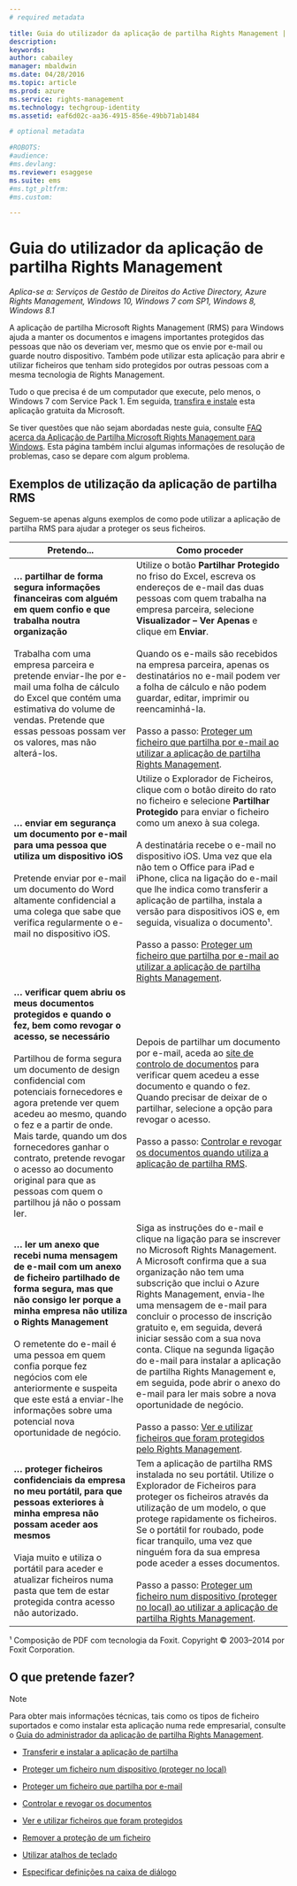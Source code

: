 ```yaml
---
# required metadata

title: Guia do utilizador da aplicação de partilha Rights Management | Azure RMS
description:
keywords:
author: cabailey
manager: mbaldwin
ms.date: 04/28/2016
ms.topic: article
ms.prod: azure
ms.service: rights-management
ms.technology: techgroup-identity
ms.assetid: eaf6d02c-aa36-4915-856e-49bb71ab1484

# optional metadata

#ROBOTS:
#audience:
#ms.devlang:
ms.reviewer: esaggese
ms.suite: ems
#ms.tgt_pltfrm:
#ms.custom:

---
```


# Guia do utilizador da aplicação de partilha Rights Management

*Aplica-se a: Serviços de Gestão de Direitos do Active Directory, Azure Rights Management, Windows 10, Windows 7 com SP1, Windows 8, Windows 8.1*

A aplicação de partilha Microsoft Rights Management (RMS) para Windows ajuda a manter os documentos e imagens importantes protegidos das pessoas que não os deveriam ver, mesmo que os envie por e-mail ou guarde noutro dispositivo. Também pode utilizar esta aplicação para abrir e utilizar ficheiros que tenham sido protegidos por outras pessoas com a mesma tecnologia de Rights Management.

Tudo o que precisa é de um computador que execute, pelo menos, o Windows 7 com Service Pack 1. Em seguida, [transfira e instale](http://go.microsoft.com/fwlink/?LinkId=303970) esta aplicação gratuita da Microsoft.

Se tiver questões que não sejam abordadas neste guia, consulte [FAQ acerca da Aplicação de Partilha Microsoft Rights Management para Windows](http://go.microsoft.com/fwlink/?LinkId=303971). Esta página também inclui algumas informações de resolução de problemas, caso se depare com algum problema.

## Exemplos de utilização da aplicação de partilha RMS
Seguem-se apenas alguns exemplos de como pode utilizar a aplicação de partilha RMS para ajudar a proteger os seus ficheiros.

|Pretendo...|Como proceder|
|----------------|------------------|
|**… partilhar de forma segura informações financeiras com alguém em quem confio e que trabalha noutra organização**<br /><br />Trabalha com uma empresa parceira e pretende enviar-lhe por e-mail uma folha de cálculo do Excel que contém uma estimativa do volume de vendas. Pretende que essas pessoas possam ver os valores, mas não alterá-los.|Utilize o botão **Partilhar Protegido** no friso do Excel, escreva os endereços de e-mail das duas pessoas com quem trabalha na empresa parceira, selecione **Visualizador – Ver Apenas** e clique em **Enviar**.<br /><br />Quando os e-mails são recebidos na empresa parceira, apenas os destinatários no e-mail podem ver a folha de cálculo e não podem guardar, editar, imprimir ou reencaminhá-la.<br /><br />Passo a passo: [Proteger um ficheiro que partilha por e-mail ao utilizar a aplicação de partilha Rights Management](sharing-app-protect-by-email.md).|
|**… enviar em segurança um documento por e-mail para uma pessoa que utiliza um dispositivo iOS**<br /><br />Pretende enviar por e-mail um documento do Word altamente confidencial a uma colega que sabe que verifica regularmente o e-mail no dispositivo iOS.|Utilize o Explorador de Ficheiros, clique com o botão direito do rato no ficheiro e selecione **Partilhar Protegido** para enviar o ficheiro como um anexo à sua colega.<br /><br />A destinatária recebe o e-mail no dispositivo iOS. Uma vez que ela não tem o Office para iPad e iPhone, clica na ligação do e-mail que lhe indica como transferir a aplicação de partilha, instala a versão para dispositivos iOS e, em seguida, visualiza o documento¹.<br /><br />Passo a passo: [Proteger um ficheiro que partilha por e-mail ao utilizar a aplicação de partilha Rights Management](sharing-app-protect-by-email.md).|
|**… verificar quem abriu os meus documentos protegidos e quando o fez, bem como revogar o acesso, se necessário**<br /><br />Partilhou de forma segura um documento de design confidencial com potenciais fornecedores e agora pretende ver quem acedeu ao mesmo, quando o fez e a partir de onde. Mais tarde, quando um dos fornecedores ganhar o contrato, pretende revogar o acesso ao documento original para que as pessoas com quem o partilhou já não o possam ler.|Depois de partilhar um documento por e-mail, aceda ao [site de controlo de documentos](http://go.microsoft.com/fwlink/?LinkId=529562) para verificar quem acedeu a esse documento e quando o fez. Quando precisar de deixar de o partilhar, selecione a opção para revogar o acesso.<br /><br />Passo a passo: [Controlar e revogar os documentos quando utiliza a aplicação de partilha RMS](sharing-app-track-revoke.md).|
|**… ler um anexo que recebi numa mensagem de e-mail com um anexo de ficheiro partilhado de forma segura, mas que não consigo ler porque a minha empresa não utiliza o Rights Management**<br /><br />O remetente do e-mail é uma pessoa em quem confia porque fez negócios com ele anteriormente e suspeita que este está a enviar-lhe informações sobre uma potencial nova oportunidade de negócio.|Siga as instruções do e-mail e clique na ligação para se inscrever no Microsoft Rights Management. A Microsoft confirma que a sua organização não tem uma subscrição que inclui o Azure Rights Management, envia-lhe uma mensagem de e-mail para concluir o processo de inscrição gratuito e, em seguida, deverá iniciar sessão com a sua nova conta. Clique na segunda ligação do e-mail para instalar a aplicação de partilha Rights Management e, em seguida, pode abrir o anexo do e-mail para ler mais sobre a nova oportunidade de negócio.<br /><br />Passo a passo: [Ver e utilizar ficheiros que foram protegidos pelo Rights Management](sharing-app-view-use-files.md).|
|**… proteger ficheiros confidenciais da empresa no meu portátil, para que pessoas exteriores à minha empresa não possam aceder aos mesmos**<br /><br />Viaja muito e utiliza o portátil para aceder e atualizar ficheiros numa pasta que tem de estar protegida contra acesso não autorizado.|Tem a aplicação de partilha RMS instalada no seu portátil. Utilize o Explorador de Ficheiros para proteger os ficheiros através da utilização de um modelo, o que protege rapidamente os ficheiros. Se o portátil for roubado, pode ficar tranquilo, uma vez que ninguém fora da sua empresa pode aceder a esses documentos.<br /><br />Passo a passo: [Proteger um ficheiro num dispositivo &#40;proteger no local&#41; ao utilizar a aplicação de partilha Rights Management](sharing-app-protect-in-place.md).|
¹ Composição de PDF com tecnologia da Foxit. Copyright © 2003–2014 por Foxit Corporation.

## O que pretende fazer?
> [!NOTE]
> Para obter mais informações técnicas, tais como os tipos de ficheiro suportados e como instalar esta aplicação numa rede empresarial, consulte o [Guia do administrador da aplicação de partilha Rights Management](sharing-app-admin-guide.md).

-   [Transferir e instalar a aplicação de partilha](install-sharing-app.md)

-   [Proteger um ficheiro num dispositivo (proteger no local)](sharing-app-protect-in-place.md)

-   [Proteger um ficheiro que partilha por e-mail](sharing-app-protect-by-email.md)

-   [Controlar e revogar os documentos](sharing-app-track-revoke.md)

-   [Ver e utilizar ficheiros que foram protegidos](sharing-app-view-use-files.md)

-   [Remover a proteção de um ficheiro](sharing-app-remove-protection.md)

-   [Utilizar atalhos de teclado](sharing-app-keyboard-shortcuts.md)

-   [Especificar definições na caixa de diálogo](sharing-app-dialog-box.md)





<!--HONumber=Apr16_HO4-->



